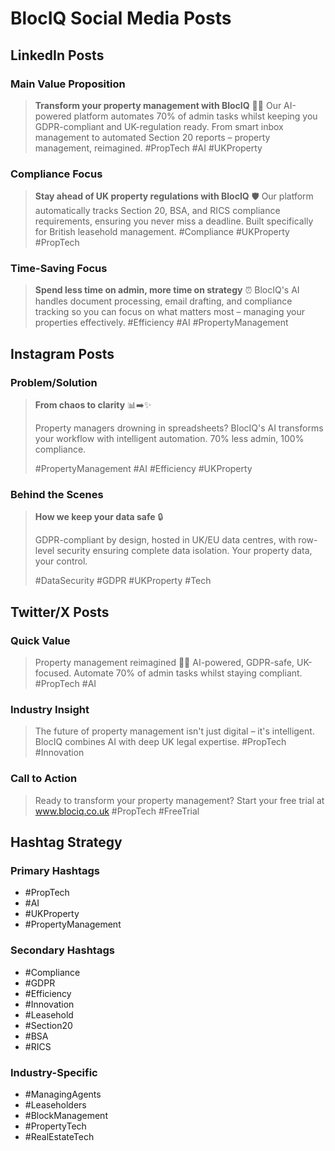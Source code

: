 # BlocIQ Social Media Posts

## LinkedIn Posts

### Main Value Proposition
> **Transform your property management with BlocIQ** 🏢✨ Our AI-powered platform automates 70% of admin tasks whilst keeping you GDPR-compliant and UK-regulation ready. From smart inbox management to automated Section 20 reports – property management, reimagined. #PropTech #AI #UKProperty

### Compliance Focus
> **Stay ahead of UK property regulations with BlocIQ** 🛡️ Our platform automatically tracks Section 20, BSA, and RICS compliance requirements, ensuring you never miss a deadline. Built specifically for British leasehold management. #Compliance #UKProperty #PropTech

### Time-Saving Focus
> **Spend less time on admin, more time on strategy** ⏰ BlocIQ's AI handles document processing, email drafting, and compliance tracking so you can focus on what matters most – managing your properties effectively. #Efficiency #AI #PropertyManagement

## Instagram Posts

### Problem/Solution
> **From chaos to clarity** 📊➡️✨
> 
> Property managers drowning in spreadsheets? BlocIQ's AI transforms your workflow with intelligent automation. 70% less admin, 100% compliance. 
> 
> #PropertyManagement #AI #Efficiency #UKProperty

### Behind the Scenes
> **How we keep your data safe** 🔒
> 
> GDPR-compliant by design, hosted in UK/EU data centres, with row-level security ensuring complete data isolation. Your property data, your control.
> 
> #DataSecurity #GDPR #UKProperty #Tech

## Twitter/X Posts

### Quick Value
> Property management reimagined 🏢✨ AI-powered, GDPR-safe, UK-focused. Automate 70% of admin tasks whilst staying compliant. #PropTech #AI

### Industry Insight
> The future of property management isn't just digital – it's intelligent. BlocIQ combines AI with deep UK legal expertise. #PropTech #Innovation

### Call to Action
> Ready to transform your property management? Start your free trial at www.blociq.co.uk #PropTech #FreeTrial

## Hashtag Strategy

### Primary Hashtags
- #PropTech
- #AI
- #UKProperty
- #PropertyManagement

### Secondary Hashtags
- #Compliance
- #GDPR
- #Efficiency
- #Innovation
- #Leasehold
- #Section20
- #BSA
- #RICS

### Industry-Specific
- #ManagingAgents
- #Leaseholders
- #BlockManagement
- #PropertyTech
- #RealEstateTech
